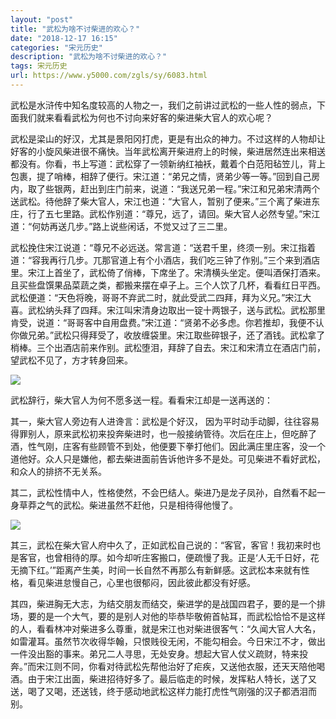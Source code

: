 ```yaml
---
layout: "post"
title: "武松为啥不讨柴进的欢心？"
date: "2018-12-17 16:15"
categories: "宋元历史"
description: "武松为啥不讨柴进的欢心？"
tags: 宋元历史
url: https://www.y5000.com/zgls/sy/6083.html
---
```






武松是水浒传中知名度较高的人物之一，我们之前讲过武松的一些人性的弱点，下面我们就来看看武松为何也不讨向来好客的柴进柴大官人的欢心呢？

武松是梁山的好汉，尤其是景阳冈打虎，更是有出众的神力。不过这样的人物却让好客的小旋风柴进很不痛快。当年武松离开柴进府上的时候，柴进居然连出来相送都没有。你看，书上写道：武松穿了一领新纳红袖袄，戴着个白范阳毡笠儿，背上包裹，提了哨棒，相辞了便行。宋江道：“弟兄之情，贤弟少等一等。”回到自己房内，取了些银两，赶出到庄门前来，说道：“我送兄弟一程。”宋江和兄弟宋清两个送武松。待他辞了柴大官人，宋江也道：“大官人，暂别了便来。”三个离了柴进东庄，行了五七里路。武松作别道：“尊兄，远了，请回。柴大官人必然专望。”宋江道：“何妨再送几步。”路上说些闲话，不觉又过了三二里。

武松挽住宋江说道：“尊兄不必远送。常言道：“送君千里，终须一别。宋江指着道：“容我再行几步。兀那官道上有个小酒店，我们吃三钟了作别。”三个来到酒店里。宋江上首坐了，武松倚了俏棒，下席坐了。宋清横头坐定。便叫酒保打酒来。且买些盘馔果品菜蔬之类，都搬来摆在卓子上。三个人饮了几杯，看看红日平西。武松便道：“天色将晚，哥哥不弃武二时，就此受武二四拜，拜为义兄。”宋江大喜。武松纳头拜了四拜。宋江叫宋清身边取出一锭十两银子，送与武松。武松那里肯受，说道：“哥哥客中自用盘费。”宋江道：“贤弟不必多虑。你若推却，我便不认你做兄弟。”武松只得拜受了，收放缠袋里。宋江取些碎银子，还了酒钱。武松拿了梢棒。三个出酒店前来作别。武松堕泪，拜辞了自去。宋江和宋清立在酒店门前，望武松不见了，方才转身回来。

![](/uploads/allimg/161129/6-16112Z94005208.JPG)

武松辞行，柴大官人为何不愿多送一程。看看宋江却是一送再送的：

其一，柴大官人旁边有人进谗言：武松是个好汉，
因为平时动手动脚，往往容易得罪别人，原来武松初来投奔柴进时，也一般接纳管待。次后在庄上，但吃醉了酒，性气刚，庄客有些顾管不到处，他便要下拳打他们。因此满庄里庄客，没一个道他好。众人只是嫌他，都去柴进面前告诉他许多不是处。可见柴进不看好武松，和众人的排挤不无关系。

其二，武松性情中人，性格使然，不会巴结人。柴进乃是龙子凤孙，自然看不起一身草莽之气的武松。柴进虽然不赶他，只是相待得他慢了。

![](/uploads/allimg/161129/6-16112Z94023H1.JPG)

其三，武松在柴大官人府中久了，正如武松自己说的：“客官，客官！我初来时也是客官，也曾相待的厚。如今却听庄客搬口，便疏慢了我。正是‘人无千日好，花无摘下红。’”距离产生美，时间一长自然不再那么有新鲜感。这武松本来就有性格，看见柴进怠慢自己，心里也很郁闷，因此彼此都没有好感。

其四，柴进胸无大志，为结交朋友而结交，柴进学的是战国四君子，要的是一个排场，要的是一个大气，要的是别人对他的毕恭毕敬俯首帖耳，而武松恰恰不是这样的人，看看林冲对柴进多么尊重，就是宋江也对柴进很客气：“久闻大官人大名，如雷灌耳。虽然节次收得华翰，只恨贱役无闲，不能勾相会。今日宋江不才，做出一件没出豁的事来。弟兄二人寻思，无处安身。想起大官人仗义疏财，特来投奔。”而宋江则不同，你看对待武松先帮他治好了疟疾，又送他衣服，还天天陪他喝酒。由于宋江出面，柴进招待好多了。最后临走的时候，发挥粘人特长，送了又送，喝了又喝，还送钱，终于感动地武松这样力能打虎性气刚强的汉子都洒泪而别。
